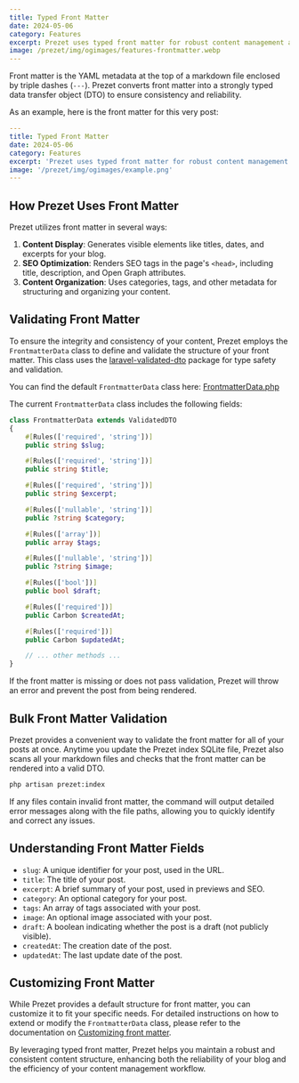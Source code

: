 ```yaml
---
title: Typed Front Matter
date: 2024-05-06
category: Features
excerpt: Prezet uses typed front matter for robust content management and validation.
image: /prezet/img/ogimages/features-frontmatter.webp
---
```


Front matter is the YAML metadata at the top of a markdown file enclosed by triple dashes (`---`). Prezet converts front matter into a strongly typed data transfer object (DTO) to ensure consistency and reliability.

As an example, here is the front matter for this very post:

```yaml
---
title: Typed Front Matter
date: 2024-05-06
category: Features
excerpt: 'Prezet uses typed front matter for robust content management.'
image: '/prezet/img/ogimages/example.png'
---
```

## How Prezet Uses Front Matter

Prezet utilizes front matter in several ways:

1. **Content Display**: Generates visible elements like titles, dates, and excerpts for your blog.
2. **SEO Optimization**: Renders SEO tags in the page's `<head>`, including title, description, and Open Graph attributes.
3. **Content Organization**: Uses categories, tags, and other metadata for structuring and organizing your content.

## Validating Front Matter

To ensure the integrity and consistency of your content, Prezet employs the `FrontmatterData` class to define and validate the structure of your front matter. This class uses the [laravel-validated-dto](https://wendell-adriel.gitbook.io/laravel-validated-dto) package for type safety and validation.

You can find the default `FrontmatterData` class here: [FrontmatterData.php](https://github.com/benbjurstrom/prezet/blob/main/src/Data/FrontmatterData.php)

The current `FrontmatterData` class includes the following fields:

```php
class FrontmatterData extends ValidatedDTO
{
    #[Rules(['required', 'string'])]
    public string $slug;

    #[Rules(['required', 'string'])]
    public string $title;

    #[Rules(['required', 'string'])]
    public string $excerpt;

    #[Rules(['nullable', 'string'])]
    public ?string $category;

    #[Rules(['array'])]
    public array $tags;

    #[Rules(['nullable', 'string'])]
    public ?string $image;

    #[Rules(['bool'])]
    public bool $draft;

    #[Rules(['required'])]
    public Carbon $createdAt;

    #[Rules(['required'])]
    public Carbon $updatedAt;

    // ... other methods ...
}
```

If the front matter is missing or does not pass validation, Prezet will throw an error and prevent the post from being rendered.

## Bulk Front Matter Validation

Prezet provides a convenient way to validate the front matter for all of your posts at once. Anytime you update the Prezet index SQLite file, Prezet also scans all your markdown files and checks that the front matter can be rendered into a valid DTO.

```bash
php artisan prezet:index
```

If any files contain invalid front matter, the command will output detailed error messages along with the file paths, allowing you to quickly identify and correct any issues.

## Understanding Front Matter Fields

- `slug`: A unique identifier for your post, used in the URL.
- `title`: The title of your post.
- `excerpt`: A brief summary of your post, used in previews and SEO.
- `category`: An optional category for your post.
- `tags`: An array of tags associated with your post.
- `image`: An optional image associated with your post.
- `draft`: A boolean indicating whether the post is a draft (not publicly visible).
- `createdAt`: The creation date of the post.
- `updatedAt`: The last update date of the post.

## Customizing Front Matter

While Prezet provides a default structure for front matter, you can customize it to fit your specific needs. For detailed instructions on how to extend or modify the `FrontmatterData` class, please refer to the documentation on [Customizing front matter](/customize/frontmatter).

By leveraging typed front matter, Prezet helps you maintain a robust and consistent content structure, enhancing both the reliability of your blog and the efficiency of your content management workflow.
